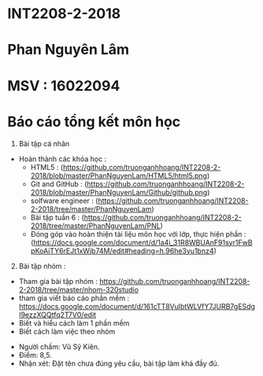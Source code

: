 # INT2208-2-2018
# Phan Nguyên Lâm
# MSV : 16022094
# Báo cáo tổng kết môn học 
1. Bài tập cá nhân
- Hoàn thành các khóa học :
  + HTML5 : (https://github.com/truonganhhoang/INT2208-2-2018/blob/master/PhanNguyenLam/HTML5/html5.png)
  + Git and GitHub : (https://github.com/truonganhhoang/INT2208-2-2018/blob/master/PhanNguyenLam/Github/github.png)
  + solfware engineer : (https://github.com/truonganhhoang/INT2208-2-2018/tree/master/PhanNguyenLam)
  + Bài tập tuần 6 : (https://github.com/truonganhhoang/INT2208-2-2018/tree/master/PhanNguyenLam/PNL)
  + Đóng góp vào hoàn thiện tài liệu môn học với lớp, thực hiện phần :(https://docs.google.com/document/d/1a4i_31R8WBUAnF91syr1FwBpKoAiTY6rEJt1xWjb74M/edit#heading=h.96he3yu1bnz4)
2. Bài tập nhóm :
- Tham gia bài tập nhóm : https://github.com/truonganhhoang/INT2208-2-2018/tree/master/nhom-320studio
- tham gia viết báo cáo phần mềm : https://docs.google.com/document/d/161cTT8VulbtWLVfY7JURB7gESdgl9ezzXQQtfq2T7V0/edit
- Biết và hiểu cách làm 1 phần mềm
- Biết cách làm việc theo nhóm 

*	Người chấm: Vũ Sỹ Kiên.
*	Điểm: 8,5.
*	Nhận xét: Đặt tên chưa đúng yêu cầu, bài tập làm khá đầy đủ.
